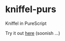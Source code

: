 # kniffel-purs

Kniffel in PureScript

Try it out [here](https://carstenkoenig.github.io/kniffel-purs/static/index.html) (soonish ...)